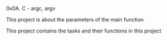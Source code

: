 0x0A. C - argc, argv

This project is about the parameters of the main function

This project contains the  tasks and their functions in this project 
